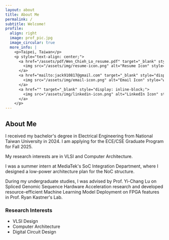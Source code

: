 ```yaml
---
layout: about
title: About Me
permalink: /
subtitle: Welcome!
profile:
  align: right
  image: prof_pic.jpg
  image_circular: true
  more_info: |
    <p>Taipei, Taiwan</p>
    <p style="text-align: center;">
      <a href="/assets/pdf/Wen_Chieh_Lo_resume.pdf" target="_blank" style="display: inline-block; margin-right: 10px;">
        <img src="/assets/img/resume-icon.png" alt="Resume Icon" style="width: 20px; height: 20px; vertical-align: middle;"> Resume
      </a>
      <a href="mailto:jack910817@gmail.com" target="_blank" style="display: inline-block; margin-right: 10px;">
        <img src="/assets/img/email-icon.png" alt="Email Icon" style="width: 20px; height: 20px; vertical-align: middle;"> Email
      </a>
      <a href="" target="_blank" style="display: inline-block;">
        <img src="/assets/img/linkedin-icon.png" alt="LinkedIn Icon" style="width: 20px; height: 20px; vertical-align: middle;"> LinkedIn
      </a>
    </p>
---
```


## About Me

I received my bachelor's degree in Electrical Engineering from National Taiwan University in 2024. I am applying for the ECE/CSE Graduate Program for Fall 2025.

My research interests are in VLSI and Computer Architecture.

I was a summer intern at MediaTek's SoC Integration Department, where I designed a low-power architecture plan for the NoC structure.

During my undergraduate studies, I was advised by Prof. Yi-Chang Lu on Spliced Genomic Sequence Hardware Acceleration research and developed resource-efficient Machine Learning Model Deployment on FPGA features in Prof. Ryan Kastner's Lab.

### Research Interests

- VLSI Design
- Computer Architecture
- Digital Circuit Design
